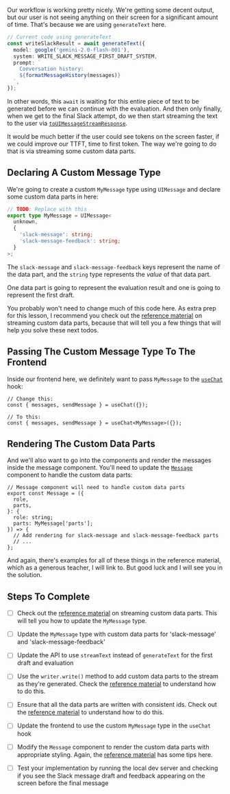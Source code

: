 Our workflow is working pretty nicely. We're getting some decent output, but our user is not seeing anything on their screen for a significant amount of time. That's because we are using `generateText` here.

```ts
// Current code using generateText
const writeSlackResult = await generateText({
  model: google('gemini-2.0-flash-001'),
  system: WRITE_SLACK_MESSAGE_FIRST_DRAFT_SYSTEM,
  prompt: `
    Conversation history:
    ${formatMessageHistory(messages)}
  `,
});
```

In other words, this `await` is waiting for this entire piece of text to be generated before we can continue with the evaluation. And then only finally, when we get to the final Slack attempt, do we then start streaming the text to the user via [`toUIMessageStreamResponse`](./api/chat.ts).

It would be much better if the user could see tokens on the screen faster, if we could improve our TTFT, time to first token. The way we're going to do that is via streaming some custom data parts.

## Declaring A Custom Message Type

We're going to create a custom `MyMessage` type using `UIMessage` and declare some custom data parts in here:

```ts
// TODO: Replace with this
export type MyMessage = UIMessage<
  unknown,
  {
    'slack-message': string;
    'slack-message-feedback': string;
  }
>;
```

The `slack-message` and `slack-message-feedback` keys represent the name of the data part, and the `string` type represents the _value_ of that data part.

One data part is going to represent the evaluation result and one is going to represent the first draft.

You probably won't need to change much of this code here. As extra prep for this lesson, I recommend you check out the [reference material](/exercises/99-reference/99.04-custom-data-parts-streaming/explainer/readme.md) on streaming custom data parts, because that will tell you a few things that will help you solve these next todos.

## Passing The Custom Message Type To The Frontend

Inside our frontend here, we definitely want to pass `MyMessage` to the [`useChat`](./client/root.tsx) hook:

```tsx
// Change this:
const { messages, sendMessage } = useChat({});

// To this:
const { messages, sendMessage } = useChat<MyMessage>({});
```

## Rendering The Custom Data Parts

And we'll also want to go into the components and render the messages inside the message component. You'll need to update the [`Message`](./client/components.tsx) component to handle the custom data parts:

```tsx
// Message component will need to handle custom data parts
export const Message = ({
  role,
  parts,
}: {
  role: string;
  parts: MyMessage['parts'];
}) => {
  // Add rendering for slack-message and slack-message-feedback parts
  // ...
};
```

And again, there's examples for all of these things in the reference material, which as a generous teacher, I will link to. But good luck and I will see you in the solution.

## Steps To Complete

- [ ] Check out the [reference material](/exercises/99-reference/99.04-custom-data-parts-streaming/explainer/readme.md) on streaming custom data parts. This will tell you how to update the `MyMessage` type.

- [ ] Update the `MyMessage` type with custom data parts for 'slack-message' and 'slack-message-feedback'

- [ ] Update the API to use `streamText` instead of `generateText` for the first draft and evaluation

- [ ] Use the `writer.write()` method to add custom data parts to the stream as they're generated. Check the [reference material](/exercises/99-reference/99.05-custom-data-parts-stream-to-frontend/explainer/readme.md) to understand how to do this.

- [ ] Ensure that all the data parts are written with consistent ids. Check out the [reference material](/exercises/99-reference/99.06-custom-data-parts-id-reconciliation/explainer/readme.md) to understand how to do this.

- [ ] Update the frontend to use the custom `MyMessage` type in the `useChat` hook

- [ ] Modify the `Message` component to render the custom data parts with appropriate styling. Again, the [reference material](/exercises/99-reference/99.05-custom-data-parts-stream-to-frontend/explainer/readme.md) has some tips here.

- [ ] Test your implementation by running the local dev server and checking if you see the Slack message draft and feedback appearing on the screen before the final message
